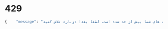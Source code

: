 # 429

```javascript
{    "message": "اختار! تعداد درخواست های شما بیش از حد شده است. لطفا بعدا دوباره تلاش کنید."    }
```

